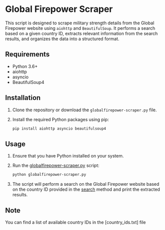 # Global Firepower Scraper

This script is designed to scrape military strength details from the Global Firepower website using `aiohttp` and `BeautifulSoup`. It performs a search based on a given country ID, extracts relevant information from the search results, and organizes the data into a structured format.

## Requirements

- Python 3.6+
- aiohttp
- asyncio
- BeautifulSoup4

## Installation

1. Clone the repository or download the `globalfirepower-scraper.py` file.

2. Install the required Python packages using pip:

    ```bash
    pip install aiohttp asyncio beautifulsoup4
    ```

## Usage

1. Ensure that you have Python installed on your system.

2. Run the [globalfirepower-scraper.py](http://_vscodecontentref_/1) script:

    ```bash
    python globalfirepower-scraper.py
    ```

3. The script will perform a search on the Global Firepower website based on the country ID provided in the [search](http://_vscodecontentref_/2) method and print the extracted results.

## Note

You can find a list of available country IDs in the [country_ids.txt] file
